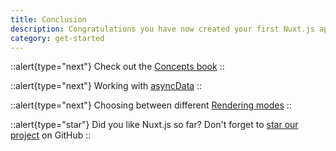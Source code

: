 ```yaml
---
title: Conclusion
description: Congratulations you have now created your first Nuxt.js app and you may now consider yourself a Nuxter. But there is so much more to learn and so much more you can do with Nuxt.js. Here are a few recommendations.
category: get-started
---
```


::alert{type="next"}
Check out the [Concepts book](../concepts/views)
::

::alert{type="next"}
Working with [asyncData](/docs/features/data-fetching#async-data)
::

::alert{type="next"}
Choosing between different [Rendering modes](/docs/features/rendering-modes)
::

::alert{type="star"}
Did you like Nuxt.js so far? Don't forget to [star our project](https://github.com/nuxt/nuxt.js) on GitHub
::
